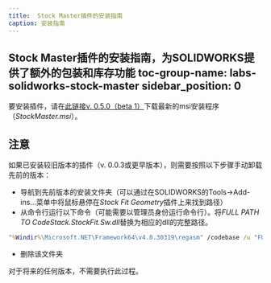```yaml
---
title:  Stock Master插件的安装指南
caption: 安装指南
---
```

 Stock Master插件的安装指南，为SOLIDWORKS提供了额外的包装和库存功能
toc-group-name: labs-solidworks-stock-master
sidebar_position: 0
---
要安装插件，请在[此链接v. 0.5.0（beta 1）](https://github.com/codestackdev/stock-fit-geometry/releases/tag/beta1)下载最新的msi安装程序（*StockMaster.msi*）。

## 注意
如果已安装较旧版本的插件（v. 0.0.3或更早版本），则需要按照以下步骤手动卸载先前的版本：

* 导航到先前版本的安装文件夹（可以通过在SOLIDWORKS的Tools->Add-ins...菜单中将鼠标悬停在*Stock Fit Geometry*插件上来找到路径）
* 从命令行运行以下命令（可能需要以管理员身份运行命令行）。将*FULL PATH TO CodeStack.StockFit.Sw.dll*替换为相应的dll的完整路径。

~~~ bat
"%Windir%\Microsoft.NET\Framework64\v4.0.30319\regasm" /codebase /u "FULL PATH TO CodeStack.StockFit.Sw.dll"
~~~
* 删除该文件夹

对于将来的任何版本，不需要执行此过程。